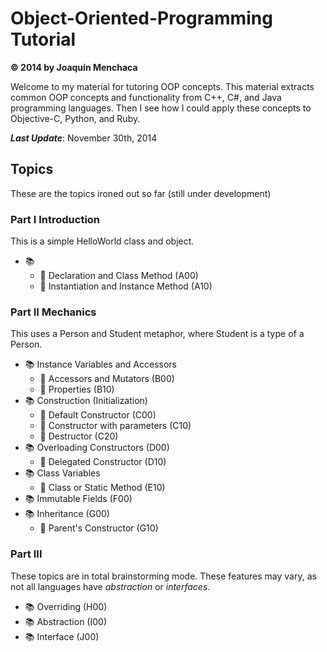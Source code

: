 # Object-Oriented-Programming Tutorial
**© 2014 by Joaquín Menchaca**

Welcome to my material for tutoring OOP concepts.  This material extracts common OOP concepts and functionality from C++, C#, and Java programming languages.  Then I see how I could apply these concepts to Objective-C, Python, and Ruby.

***Last Update***: November 30th, 2014

## Topics

These are the topics ironed out so far (still under development)

### Part I  Introduction

This is a simple HelloWorld class and object.

* :books:
  * :green_book: Declaration and Class Method (A00)
  * :green_book: Instantiation and Instance Method (A10)

### Part II Mechanics

This uses a Person and Student metaphor, where Student is a type of a Person.

* :books: Instance Variables and Accessors
  * :green_book: Accessors and Mutators (B00)
  * :green_book: Properties (B10)
* :books: Construction (Initialization)
   * :green_book: Default Constructor (C00)
   * :green_book: Constructor with parameters (C10)
   * :green_book: Destructor (C20)
* :books: Overloading Constructors (D00)
   * :green_book: Delegated Constructor (D10)
* :books: Class Variables
   * :green_book: Class or Static Method (E10)
* :books: Immutable Fields (F00)
* :books: Inheritance (G00)
  * :green_book: Parent's Constructor (G10)

### Part III

These topics are in total brainstorming mode.  These features may vary, as not all languages have *abstraction* or *interfaces*.

* :books: Overriding (H00)
* :books: Abstraction (I00)
* :books: Interface (J00)
